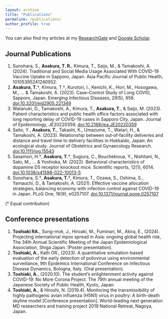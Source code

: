 ```yaml
---
layout: archive
title: "Publications"
permalink: /publications/
author_profile: true
---
```


You can also find my articles at my [ResearchGate](https://www.researchgate.net/profile/Toshiaki-Asakura-2) and [Google Scholar](https://scholar.google.com/citations?user=Qn6IIroAAAAJ&hl=ja&oi=ao).

<!-- Citation style is APA, fetched from google scholar -->
## Journal Publications
1. Sunohara, S., **Asakura, T. R.**, Kimura, T., Saijo, M., & Tamakoshi, A. (2024). Traditional and Social Media Usage Associated With COVID-19 Vaccine Uptake in Sapporo, Japan. Asia Pacific Journal of Public Health, 10105395241240952.
1. **Asakura, T.**†, Kimura, T.†, Kurotori, I., Kenichi, K., Hori, M., Hosogawa, M., ... & Tamakoshi, A. (2023). Case–Control Study of Long COVID, Sapporo, Japan. Emerging Infectious Diseases, 29(5), 956. [doi:10.3201/eid2905.221349](https://doi.org/10.3201/eid2905.221349)
1. Watanuki, D., Tamakoshi, A., Kimura, T., **Asakura, T.**, & Saijo, M. (2023). Patient characteristics and public health office factors associated with long reporting delay of COVID-19 cases in Sapporo City, Japan. Journal of Epidemiology, JE20220359. [doi:10.2188/jea.JE20220359](https://doi.org/10.2188/jea.JE20220359)
1. Saito, Y., **Asakura, T.**, Takashi, K., Umazume, T., Watari, H., & Tamakoshi, A. (2023). Relationship between out‐of‐facility deliveries and distance and travel time to delivery facilities in Hokkaido, Japan: An ecological study. Journal of Obstetrics and Gynaecology Research. [doi:10.1111/jog.15543](https://doi.org/10.1111/jog.15543)
1. Sasamori, H.†, **Asakura, T.**†, Sugiura, C., Bouchekioua, Y., Nishitani, N., Sato, M., ... & Yoshioka, M. (2022). Behavioral characteristics of dopamine D5 receptor knockout mice. Scientific reports, 12(1), 6014. [doi:10.1038/s41598-022-10013-5](https://doi.org/10.1038/s41598-022-10013-5)
1. Sunohara, S.†, **Asakura, T.**†, Kimura, T., Ozawa, S., Oshima, S., Yamauchi, D., & Tamakoshi, A. (2021). Effective vaccine allocation strategies, balancing economy with infection control against COVID-19 in Japan. PLoS One, 16(9), e0257107. [doi:10.1371/journal.pone.0257107](https://doi.org/10.1371/journal.pone.0257107)

(† Equal contribution)

## Conference presentations
1. **Toshiaki RA.**, Sung-mok, J., Hiroaki, M., Fuminari, M., Akira, E., (2024). Projecting international mpox spread in Asia: ongoing global health risk, The 34th Annual Scientific Meeting of the Japan Epidemiological Association, Shiga Japan. (Poster presentation).
1. **Toshiaki, A.**, Kath OR., (2023). A quantitative simulation-based evaluation of the early detection of poliovirus using environmental surveillance, 9th Epidemics International Conference on Infectious Disease Dynamics, Bologna, Italy. (Oral presentation).
1. **Toshiaki, A.**, (2020.10). The student’s enlightenment activity against COVID-19: No More Corona Project. The 79th annual meeting of the Japanese Society of Public Health, Kyoto, Japan.
1. **Toshiaki, A.**, & Hiroshi, N. (2019.4). Monitoring the transmissibility of highly pathogenic avian influenza (H5N1) virus in poultry: A birth-death skyline model [Conference presentation]. World-leading next generation MD researchers and training project 2019 National Retreat, Nagoya, Japan.